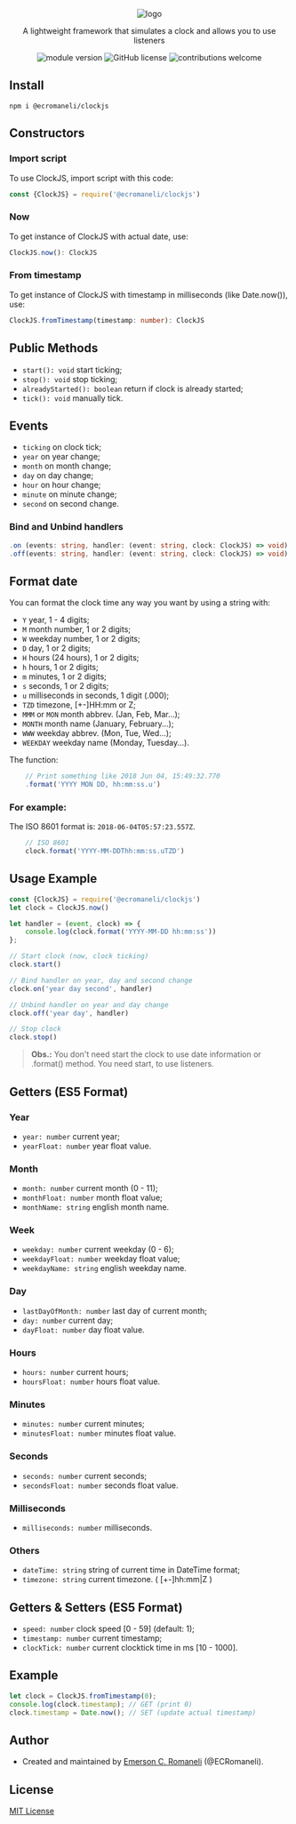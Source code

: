 <p align='center'>
    <img src="https://s33.postimg.cc/4y7d4s7jj/clockjs.png" alt='logo' />
</p>
<p align='center'>
    A lightweight framework that simulates a clock and allows you to use listeners
<p/>
<p align='center'>
    <img src="https://img.shields.io/npm/v/@ecromaneli/clockjs.svg" alt="module version">
    <img src="https://img.shields.io/badge/license-MIT-blue.svg" alt="GitHub license">
    <img src="https://img.shields.io/badge/contributions-welcome-brightgreen.svg?style=flat" alt="contributions welcome">
</p>

## Install

```
npm i @ecromaneli/clockjs
```

## Constructors

### Import script
To use ClockJS, import script with this code:

```typescript
const {ClockJS} = require('@ecromaneli/clockjs')
```

### Now
To get instance of ClockJS with actual date, use:
```typescript
ClockJS.now(): ClockJS
```

### From timestamp
To get instance of ClockJS with timestamp in milliseconds (like Date.now()), use:
```typescript
ClockJS.fromTimestamp(timestamp: number): ClockJS
```

## Public Methods
- `start(): void` start ticking;
- `stop(): void` stop ticking;
- `alreadyStarted(): boolean` return if clock is already started;
- `tick(): void` manually tick.

## Events
- `ticking` on clock tick;
- `year` on year change;
- `month` on month change;
- `day` on day change;
- `hour` on hour change;
- `minute` on minute change;
- `second` on second change.

### Bind and Unbind handlers
```typescript
.on (events: string, handler: (event: string, clock: ClockJS) => void)
.off(events: string, handler: (event: string, clock: ClockJS) => void)
```

## Format date
You can format the clock time any way you want by using a string with:
- `Y` year, 1 - 4 digits;
- `M` month number, 1 or 2 digits;
- `W` weekday number, 1 or 2 digits;
- `D` day, 1 or 2 digits;
- `H` hours (24 hours), 1 or 2 digits;
- `h` hours, 1 or 2 digits;
- `m` minutes, 1 or 2 digits;
- `s` seconds, 1 or 2 digits;
- `u` milliseconds in seconds, 1 digit (.000);
- `TZD` timezone, [+-]HH:mm or Z;
- `MMM` or `MON` month abbrev. (Jan, Feb, Mar...);
- `MONTH` month name (January, February...);
- `WWW` weekday abbrev. (Mon, Tue, Wed...);
- `WEEKDAY` weekday name (Monday, Tuesday...).

The function:
```typescript
    // Print something like 2018 Jun 04, 15:49:32.770
    .format('YYYY MON DD, hh:mm:ss.u')
```

### For example:
The ISO 8601 format is: `2018-06-04T05:57:23.557Z`.
```typescript
    // ISO 8601
    clock.format('YYYY-MM-DDThh:mm:ss.uTZD')
```

## Usage Example
```typescript
const {ClockJS} = require('@ecromaneli/clockjs')
let clock = ClockJS.now()

let handler = (event, clock) => {
    console.log(clock.format('YYYY-MM-DD hh:mm:ss'))
};

// Start clock (now, clock ticking)
clock.start()

// Bind handler on year, day and second change
clock.on('year day second', handler)

// Unbind handler on year and day change
clock.off('year day', handler)

// Stop clock
clock.stop()
```
> **Obs.:** You don't need start the clock to use date information or .format() method. You need start, to use listeners.

## Getters (ES5 Format)
### Year
- `year: number` current year;
- `yearFloat: number` year float value.
### Month
- `month: number` current month (0 - 11);
- `monthFloat: number` month float value;
- `monthName: string` english month name.
### Week
- `weekday: number` current weekday (0 - 6);
- `weekdayFloat: number` weekday float value;
- `weekdayName: string` english weekday name.
### Day
- `lastDayOfMonth: number` last day of current month;
- `day: number` current day;
- `dayFloat: number` day float value.
### Hours
- `hours: number` current hours;
- `hoursFloat: number` hours float value.
### Minutes
- `minutes: number` current minutes;
- `minutesFloat: number` minutes float value.
### Seconds
- `seconds: number` current seconds;
- `secondsFloat: number` seconds float value.
### Milliseconds
- `milliseconds: number` milliseconds.
### Others
- `dateTime: string` string of current time in DateTime format;
- `timezone: string` current timezone. ( [+-]hh:mm|Z )

## Getters & Setters (ES5 Format)
- `speed: number` clock speed [0 - 59] (default: 1);
- `timestamp: number` current timestamp;
- `clockTick: number` current clocktick time in ms [10 - 1000].

## Example

```javascript
let clock = ClockJS.fromTimestamp(0);
console.log(clock.timestamp); // GET (print 0)
clock.timestamp = Date.now(); // SET (update actual timestamp)
```

## Author

- Created and maintained by [Emerson C. Romaneli](https://github.com/ECRomaneli) (@ECRomaneli).

## License

[MIT License](https://github.com/ECRomaneli/ClockJS/blob/master/LICENSE.md)